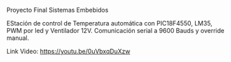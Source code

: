 Proyecto Final Sistemas Embebidos

EStación de control de Temperatura automática con PIC18F4550, LM35, PWM por led y Ventilador 12V. Comunicación serial a 9600 Bauds y override manual.

Link Video: https://youtu.be/0uVbxqDuXzw
